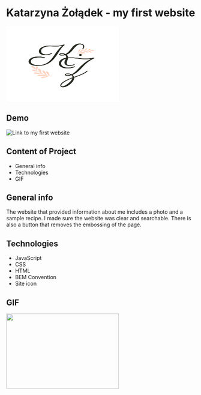 # Katarzyna Żołądek - my first website

<img src="https://github.com/KatarzynaZoladek/homepage/blob/main/images/share.png?raw=true" width="300" height="200"/>

## Demo

![Link to my first website](https://katarzynazoladek.github.io/homepage/)

## Content of Project
- General info
- Technologies
- GIF

## General info
The website that provided information about me includes a photo and a sample recipe. 
I made sure the website was clear and searchable. 
There is also a button that removes the embossing of the page.

## Technologies
- JavaScript
- CSS
- HTML
- BEM Convention
- Site icon

## GIF

<img src="https://media.giphy.com/media/v1.Y2lkPTc5MGI3NjExMmpvazA1a3ppMm1sOHp3eGFxdnVuZWozdWtwdWJ5b2lrc3Z0MzdpcCZlcD12MV9pbnRlcm5hbF9naWZfYnlfaWQmY3Q9Zw/mTPjPA6SSXgTsnZ1Dh/giphy.gif" width="300" height="200"/>

